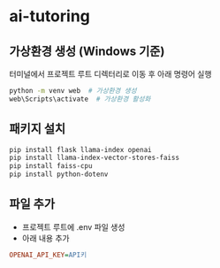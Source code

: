 # ai-tutoring  

## 가상환경 생성 (Windows 기준)  
터미널에서 프로젝트 루트 디렉터리로 이동 후 아래 명령어 실행  

```bash
python -m venv web  # 가상환경 생성
web\Scripts\activate  # 가상환경 활성화
```

## 패키지 설치
```bash
pip install flask llama-index openai
pip install llama-index-vector-stores-faiss
pip install faiss-cpu
pip install python-dotenv
```

## 파일 추가
- 프로젝트 루트에 .env 파일 생성
- 아래 내용 추가
```ini
OPENAI_API_KEY=API키
```